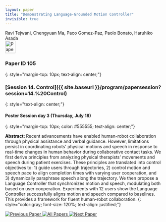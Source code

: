 ```yaml
---
layout: paper
title: "Demonstrating Language-Grounded Motion Controller"
invisible: true
---
```

<div class="paper-authors">
<div class="paper-author-box">
    <div class="paper-author-name">Ravi Tejwani, Chengyuan Ma, Paco Gomez-Paz, Paolo Bonato, Haruhiko Asada</div>
    <div class="paper-author-uni"></div>
</div>

</div><div class="paper-pdf">
                <div> <a href="https://www.roboticsproceedings.org/rss20/p105.pdf"><img src="{{ site.baseurl }}/images/paper_link.png" alt="Paper Website" width = "33"  height = "40"/></a> </div>
                </div>

### Paper ID 105
{: style="margin-top: 10px; text-align: center;"}

### [Session 14. Control]({{ site.baseurl }}/program/papersession?session=14.%20Control)
{: style="text-align: center;"}

#### Poster Session day 3 (Thursday, July 18)
{: style="margin-top: 10px; color: #555555; text-align: center;"}

<b style="color: black;">Abstract: </b>Recent advancements have enabled human-robot collaboration through physical assistance and verbal guidance. However, limitations persist in coordinating robots' physical motions and speech in response to real-time changes in human behavior during collaborative contact tasks.
 We first derive principles from analyzing physical therapists' movements and speech during patient exercises. These principles are translated into control objectives to: 1) guide users through trajectories, 2) control motion and speech pace to align completion times with varying user cooperation, and 3) dynamically paraphrase speech along the trajectory.
 We then propose a Language Controller that synchronizes motion and speech, modulating both based on user cooperation. 
 Experiments with 12 users show the Language Controller successfully aligns motion and speech compared to baselines. This provides a framework for fluent human-robot collaboration.
{: style="color:gray; font-size: 120%; text-align: justified;"}


<div class="paper-menu">
<a href="{{ site.baseurl }}/program/papers/104/"> <img src="{{ site.baseurl }}/images/previous_paper_icon.png" alt="Previous Paper" title="Previous Paper"/> </a>
<a href="{{ site.baseurl }}/program/papers"><img src="{{ site.baseurl }}/images/overview_icon.png" alt="All Papers" title="All Papers"/> </a>
<a href="{{ site.baseurl }}/program/papers/106/"> <img src="{{ site.baseurl }}/images/next_paper_icon.png" alt="Next Paper" title="Next Paper"/> </a>

</div>
